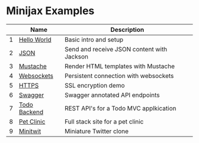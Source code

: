 Minijax Examples
================

|    | Name                                         | Description                                    |
| -- | -------------------------------------------- | ---------------------------------------------- |
|  1 | [Hello World](minijax-example-hello)         | Basic intro and setup                          |
|  2 | [JSON](minijax-example-json)                 | Send and receive JSON content with Jackson     |
|  3 | [Mustache](minijax-example-mustache)         | Render HTML templates with Mustache            |
|  4 | [Websockets](minijax-example-websocket)      | Persistent connection with websockets          |
|  5 | [HTTPS](minijax-example-ssl)                 | SSL encryption demo                            |
|  6 | [Swagger](minijax-example-swagger)           | Swagger annotated API endpoints                |
|  7 | [Todo Backend](minijax-example-todobackend)  | REST API's for a Todo MVC applkication         |
|  8 | [Pet Clinic](minijax-example-petclinic)      | Full stack site for a pet clinic               |
|  9 | [Minitwit](minijax-example-minitwit)         | Miniature Twitter clone                        |
